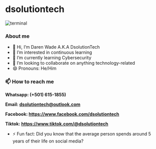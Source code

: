 # dsolutiontech
![terminal](https://github.com/user-attachments/assets/6275f069-052e-4964-84c1-2cce98448f12)
### About me
* 👋 Hi, I’m Daren Wade A.K.A DsolutionTech
* 👀 I’m interested in continuous learning
* 🌱 I’m currently learning Cybersecurity
* 💞️ I’m looking to collaborate on anything technology-related
* 😄 Pronouns: He/Him
### 📫 How to reach me
**Whatsapp: (+501) 615-1855)**

**Email: dsolutiontech@outlook.com**

**Facebook: https://www.facebook.com/dsolutiontech**

**Tiktok: https://www.tiktok.com/@dsolutiontech**
* ⚡ Fun fact: Did you know that the average person spends around 5 years of their life on social media?
